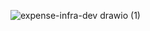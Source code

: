 ![expense-infra-dev drawio (1)](https://github.com/Krish121212/expense-infra-dev/assets/167047187/458f82a9-179b-4102-9ed1-f7c5937fafdf)
